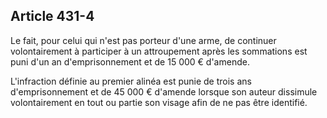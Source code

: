 Article 431-4
----
Le fait, pour celui qui n'est pas porteur d'une arme, de continuer
volontairement à participer à un attroupement après les sommations est puni d'un
an d'emprisonnement et de 15 000 € d'amende.

L'infraction définie au premier alinéa est punie de trois ans d'emprisonnement
et de 45 000 € d'amende lorsque son auteur dissimule volontairement en tout ou
partie son visage afin de ne pas être identifié.
